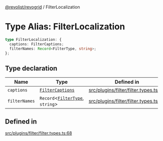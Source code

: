 [@revolist/revogrid](README.md) / FilterLocalization

# Type Alias: FilterLocalization

```ts
type FilterLocalization: {
  captions: FilterCaptions;
  filterNames: Record<FilterType, string>;
};
```

## Type declaration

| Name | Type | Defined in |
| ------ | ------ | ------ |
| `captions` | [`FilterCaptions`](TypeAlias.FilterCaptions.md) | [src/plugins/filter/filter.types.ts:69](https://github.com/revolist/revogrid/blob/2ebd07d1ea2e60cec0c080f59af7557401bdcc98/src/plugins/filter/filter.types.ts#L69) |
| `filterNames` | `Record`\<[`FilterType`](TypeAlias.FilterType.md), `string`\> | [src/plugins/filter/filter.types.ts:70](https://github.com/revolist/revogrid/blob/2ebd07d1ea2e60cec0c080f59af7557401bdcc98/src/plugins/filter/filter.types.ts#L70) |

## Defined in

[src/plugins/filter/filter.types.ts:68](https://github.com/revolist/revogrid/blob/2ebd07d1ea2e60cec0c080f59af7557401bdcc98/src/plugins/filter/filter.types.ts#L68)
